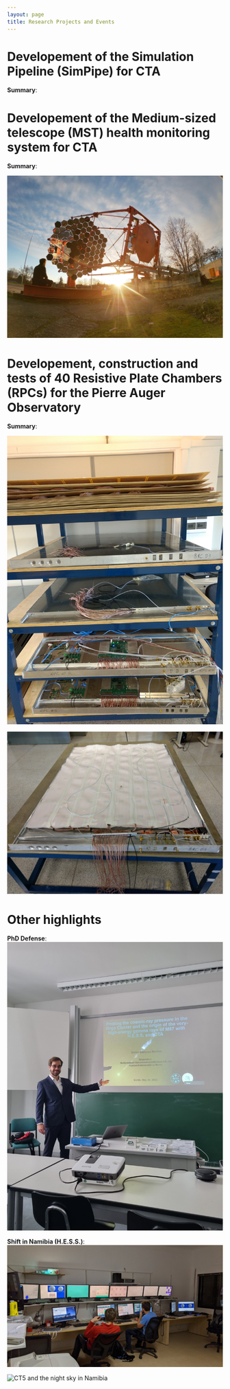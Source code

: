 ```yaml
---
layout: page
title: Research Projects and Events
---
```


# Developement of the Simulation Pipeline (SimPipe) for CTA
**Summary**:

# Developement of the Medium-sized telescope (MST) health monitoring system for CTA
**Summary**: 

![Sunset at the MST prototype in Adlershof](mst.jpg)

# Developement, construction and tests of 40 Resistive Plate Chambers (RPCs) for the Pierre Auger Observatory
**Summary**: 

![4 mounted and functioning RPCs ](RPC.jpg)

![One RPC during assembly](RPC2.jpg)

# Other highlights
**PhD Defense**: 
![Project Image 1](defense.jpg)

**Shift in Namibia (H.E.S.S.)**: 
![In the control room](shift.jpg)

![CT5 and the night sky in Namibia](CT5.jpg)
